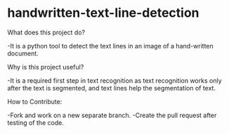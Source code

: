 # handwritten-text-line-detection

What does this project do?

-It is a python tool to detect the text lines in an image of a hand-written document.

Why is this project useful?

-It is a required first step in text recognition as text recognition works only after the text is segmented, and text lines help the segmentation of text.

How to Contribute:

-Fork and work on a new separate branch.
-Create the pull request after testing of the code.
